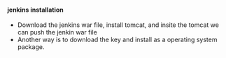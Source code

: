#### jenkins installation
  * Download the jenkins war file, install tomcat, and insite the tomcat we can push the jenkin war file
  * Another way is to download the key and install as a operating system package.
